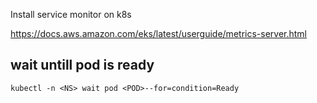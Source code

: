 Install service monitor on k8s

https://docs.aws.amazon.com/eks/latest/userguide/metrics-server.html


## wait untill pod is ready

```
kubectl -n <NS> wait pod <POD>--for=condition=Ready

```
